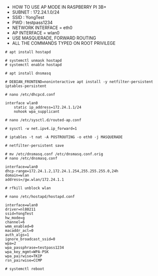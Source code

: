 * HOW TO USE AP MODE IN RASPBERRY PI 3B+
* SUBNET : 172.24.1.0/24
* SSID : YongTest
* PWD : testpass1234
* NETWORK INTERFACE = eth0
* AP INTERFACE = wlan0
* USE MASQUERADE, FORWARD ROUTING
* ALL THE COMMANDS TYPED ON ROOT PRIVILEGE
<pre><code># apt install hostapd</code></pre>

<pre><code># systemctl unmask hostapd
# systemctl enable hostapd</code></pre>

<pre><code># apt install dnsmasq</code></pre>

<pre><code># DEBIAN_FRONTEND=noninteractive apt install -y netfilter-persistent iptables-persistent</code></pre>

<pre><code># nano /etc/dhcpcd.conf</code></pre>

<pre><code>interface wlan0
    static ip_address=172.24.1.1/24
    nohook wpa_supplicant</code></pre>

<pre><code># nano /etc/sysctl.d/routed-ap.conf</code></pre>

<pre><code># sysctl -w net.ipv4.ip_forward=1</code></pre>

<pre><code># iptables -t nat -A POSTROUTING -o eth0 -j MASQUERADE</code></pre>

<pre><code># netfilter-persistent save</code></pre>

<pre><code># mv /etc/dnsmasq.conf /etc/dnsmasq.conf.orig
# nano /etc/dnsmasq.conf</code></pre>

<pre><code>interface=wlan0
dhcp-range=172.24.1.2,172.24.1.254,255.255.255.0,24h
domain=wlan
address=/gw.wlan/172.24.1.1</code></pre>

<pre><code># rfkill unblock wlan</code></pre>

<pre><code># nano /etc/hostapd/hostapd.conf</code></pre>

<pre><code>interface=wlan0
driver=nl80211
ssid=YongTest
hw_mode=g
channel=6
wmm_enabled=0
macaddr_acl=0
auth_algs=1
ignore_broadcast_ssid=0
wpa=2
wpa_passphrase=testpass1234
wpa_key_mgmt=WPA-PSK
wpa_pairwise=TKIP
rsn_pairwise=CCMP</code></pre>

<pre><code># systemctl reboot</code></pre>